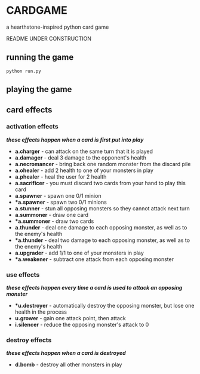 # CARDGAME
a hearthstone-inspired python card game

README UNDER CONSTRUCTION

## running the game
```
python run.py
```
## playing the game



## card effects
### activation effects
***these effects happen when a card is first put into play***
* **a.charger** - can attack on the same turn that it is played
* **a.damager** - deal 3 damage to the opponent's health
* **a.necromancer** - bring back one random monster from the discard pile
* **a.ohealer** - add 2 health to one of your monsters in play
* **a.phealer** - heal the user for 2 health
* **a.sacrificer** - you must discard two cards from your hand to play this card
* **a.spawner** - spawn one 0/1 minion
* **\*a.spawner** - spawn two 0/1 minions
* **a.stunner** - stun all opposing monsters so they cannot attack next turn
* **a.summoner** - draw one card
* **\*a.summoner** - draw two cards
* **a.thunder** - deal one damage to each opposing monster, as well as to the enemy's health
* **\*a.thunder** - deal two damage to each opposing monster, as well as to the enemy's health
* **a.upgrader** - add 1/1 to one of your monsters in play
* **\*a.weakener** - subtract one attack from each opposing monster

### use effects
***these effects happen every time a card is used to attack an opposing monster***
* **\*u.destroyer** - automatically destroy the opposing monster, but lose one health in the process
* **u.grower** - gain one attack point, then attack
* **i.silencer** - reduce the opposing monster's attack to 0

### destroy effects
***these effects happen when a card is destroyed***
* **d.bomb** - destroy all other monsters in play
